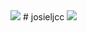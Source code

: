 <img src="https://capsule-render.vercel.app/api?type=waving&color=gradient&height=150&section=header&fontSize=90" />
# josieljcc


<img src="https://capsule-render.vercel.app/api?type=waving&color=gradient&height=150&section=footer&fontSize=90" />
